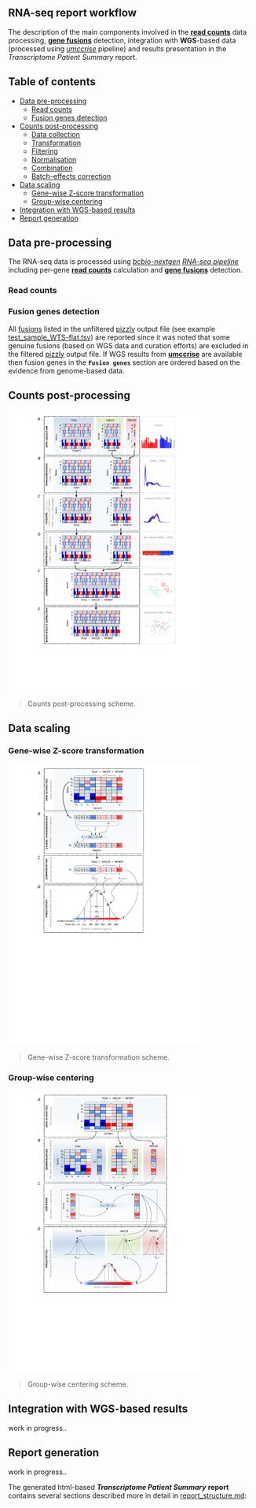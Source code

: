 ## RNA-seq report workflow

The description of the main components involved in the **[read counts](./data/test_data/final/test_sample_WTS/kallisto/abundance.tsv)** data processing, **[gene fusions](./data/test_data/final/test_sample_WTS/pizzly/test_sample_WTS-flat.tsv)** detection, integration with **WGS**-based data (processed using *[umccrise](https://github.com/umccr/umccrise)* pipeline) and results presentation in the *Transcriptome Patient Summary* report. 

## Table of contents

<!-- vim-markdown-toc GFM -->
* [Data pre-processing](#data-pre-processing)
    * [Read counts](#read-counts)
    * [Fusion genes detection](#fusion-genes-detection)
* [Counts post-processing](#counts-post-processing])
    * [Data collection](#data-collection)
    * [Transformation](#transformation)
    * [Filtering](#filtering)
    * [Normalisation](#normalisation)
    * [Combination](#combination)
    * [Batch-effects correction](#batch-effects-correction])
* [Data scaling](#data-scaling)
  * [Gene-wise Z-score transformation](#gene-wise-z-score-transformation)
  * [Group-wise centering](#group-wise-centering)
* [Integration with WGS-based results](#data-scaling)
* [Report generation](#report-generation)

<!-- vim-markdown-toc -->

## Data pre-processing

The RNA-seq data is processed using *[bcbio-nextgen](https://github.com/bcbio/bcbio-nextgen)* *[RNA-seq pipeline](https://bcbio-nextgen.readthedocs.io/en/latest/contents/pipelines.html#rna-seq)* including per-gene **[read counts](./data/test_data/final/test_sample_WTS/kallisto/abundance.tsv)** calculation and **[gene fusions](./data/test_data/final/test_sample_WTS/pizzly/test_sample_WTS-flat.tsv)** detection. 


### Read counts


### Fusion genes detection

All [fusions](./fusions) listed in the unfiltered [pizzly](https://github.com/pmelsted/pizzly) output file (see example [test_sample_WTS-flat.tsv](./data/test_data/final/test_sample_WTS/pizzly/test_sample_WTS-flat.tsv)) are reported since it was noted that some genuine fusions (based on WGS data and curation efforts) are excluded in the filtered [pizzly](https://github.com/pmelsted/pizzly) output file. If WGS results from **[umccrise](https://github.com/umccr/umccrise)** are available then fusion genes in the **`Fusion genes`** section are ordered based on the evidence from genome-based data.


## Counts post-processing


<img src="img/counts_post-processing_scheme.pdf" width="80%"> 

>Counts post-processing scheme.


## Data scaling

### Gene-wise Z-score transformation

<img src="img/Z-score_transformation_gene_wise.pdf" width="80%"> 

>Gene-wise Z-score transformation scheme.

### Group-wise centering

<img src="img/centering_group_wise.pdf" width="80%"> 

>Group-wise centering scheme.


## Integration with WGS-based results

work in progress..

## Report generation

work in progress..

The generated html-based ***Transcriptome Patient Summary*** **report** contains several sections described more in detail in [report_structure.md](report_structure.md):
